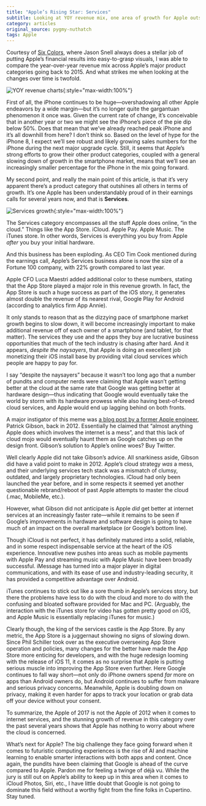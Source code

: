```yaml
---
title: "Apple’s Rising Star: Services"
subtitle: Looking at YOY revenue mix, one area of growth for Apple outshines all the rest, and it’s not hardware. It’s the cloud.
category: articles
original_source: pygmy-nuthatch
tags: Apple
---
```


Courtesy of [Six Colors](https://sixcolors.com/post/2017/08/apples-q3-fy17-financial-results/), where Jason Snell always does a stellar job of putting Apple’s financial results into easy-to-grasp visuals, I was able to compare the year-over-year revenue mix across Apple’s major product categories going back to 2015. And what strikes me when looking at the changes over time is twofold.

![YOY revenue charts](https://pygmynuthatch.com/img/apple-q3-categories.png){:style="max-width:100%"}

First of all, the iPhone continues to be huge—overshadowing all other Apple endeavors by a wide margin—but it’s no longer quite the gargantuan phenomenon it once was. Given the current rate of change, it’s conceivable that in another year or two we might see the iPhone’s piece of the pie dip below 50%. Does that mean that we’ve already reached peak iPhone and it’s all downhill from here? I don’t think so. Based on the level of hype for the iPhone 8, I expect we’ll see robust and likely growing sales numbers for the iPhone during the next major upgrade cycle. Still, it seems that Apple’s strong efforts to grow their other product categories, coupled with a general slowing down of growth in the smartphone market, means that we’ll see an increasingly smaller percentage for the iPhone in the mix going forward.

My second point, and really the main point of this article, is that it’s very apparent there’s a product category that outshines all others in terms of growth. It’s one Apple has been understandably proud of in their earnings calls for several years now, and that is **Services**.

![Services growth](https://pygmynuthatch.com/img/apple-services-growth.jpg){:style="max-width:100%"}

The Services category encompasses all the stuff Apple does online, “in the cloud.” Things like the App Store. iCloud. Apple Pay. Apple Music. The iTunes store. In other words, Services is everything you buy from Apple _after_ you buy your initial hardware.

And this business has been exploding. As CEO Tim Cook mentioned during the earnings call, Apple’s Services business alone is now the size of a Fortune 100 company, with 22% growth compared to last year.

Apple CFO Luca Maestri added additional color to these numbers, stating that the App Store played a major role in this revenue growth. In fact, the App Store is such a huge success as part of the iOS story, it generates almost double the revenue of its nearest rival, Google Play for Android (according to analytics firm App Annie).

It only stands to reason that as the dizzying pace of smartphone market growth begins to slow down, it will become increasingly important to make additional revenue off of each owner of a smartphone (and tablet, for that matter). The services they use and the apps they buy are lucrative business opportunities that much of the tech industry is chasing after hard. And it appears, _despite the naysayers_, that Apple is doing an execellent job monetizing their iOS install base by providing vital cloud services which people are happy to pay for.

I say “despite the naysayers” because it wasn’t too long ago that a number of pundits and computer nerds were claiming that Apple wasn’t getting better at the cloud at the same rate that Google was getting better at hardware design—thus indicating that Google would eventually take the world by storm with its hardware prowess while also having best-of-breed cloud services, and Apple would end up lagging behind on both fronts.

A major instigator of this meme was [a blog post by a former Apple engineer](http://www.businessinsider.com/apple-internet-services-mess-2012-11), Patrick Gibson, back in 2012. Essentially he claimed that “almost anything Apple does which involves the internet is a mess”, and that this lack of cloud mojo would eventually haunt them as Google catches up on the design front. Gibson’s solution to Apple’s online woes? Buy Twitter.

Well clearly Apple did not take Gibson’s advice. All snarkiness aside, Gibson did have a valid point to make in 2012. Apple’s cloud strategy _was_ a mess, and their underlying services tech stack was a mismatch of clumsy, outdated, and largely proprietary technologies. iCloud had only been launched the year before, and in some respects it seemed yet another questionable rebrand/reboot of past Apple attempts to master the cloud (.mac, MobileMe, etc.).

However, what Gibson did not anticipate is Apple _did_ get better at internet services at an increasingly faster rate—while it remains to be seen if Google’s improvements in hardware and software design is going to have much of an impact on the overall marketplace (or Google’s bottom line).

Though iCloud is not perfect, it has definitely matured into a solid, reliable, and in some respect indispensable service at the heart of the iOS experience. Innovative new pushes into areas such as mobile payments with Apple Pay and streaming music with Apple Music have been broadly successful. iMessage has turned into a major player in digital communications, and with its ease of use and industry-leading security, it has provided a competitive advantage over Android.

iTunes continues to stick out like a sore thumb in Apple’s services story, but there the problems have less to do with the cloud and more to do with the confusing and bloated software provided for Mac and PC. (Arguably, the interaction with the iTunes store for video has gotten pretty good on iOS, and Apple Music is essentially replacing iTunes for music.)

Clearly though, the king of the services castle is the App Store. By any metric, the App Store is a juggernaut showing no signs of slowing down. Since Phil Schiller took over as the executive overseeing App Store operation and policies, many changes for the better have made the App Store more enticing for developers, and with the huge redesign looming with the release of iOS 11, it comes as no surprise that Apple is putting serious muscle into improving the App Store even further. Here Google continues to fall way short—not only do iPhone owners spend _far_ more on apps than Android owners do, but Android continues to suffer from malware and serious privacy concerns. Meanwhile, Apple is doubling down on privacy, making it even harder for apps to track your location or grab data off your device without your consent.

To summarize, the Apple of 2017 is not the Apple of 2012 when it comes to internet services, and the stunning growth of revenue in this category over the past several years shows that Apple has nothing to worry about where the cloud is concerned.

What’s next for Apple? The big challenge they face going forward when it comes to futuristic computing experiences is the rise of AI and machine learning to enable smarter interactions with both apps and content. Once again, the pundits have been claiming that Google is ahead of the curve compared to Apple. Pardon me for feeling a twinge of déjà vu. While the jury is still out on Apple’s ability to keep up in this area when it comes to iCloud Photos, Siri, etc., I have little doubt that Google is not going to dominate this field without a worthy fight from the fine folks in Cupertino. Stay tuned.
